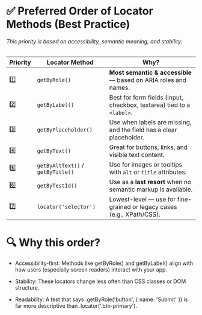 # ✅ Preferred Order of Locator Methods (Best Practice)

###### This priority is based on accessibility, semantic meaning, and stability:

| Priority | Locator Method                    | Why?                                                                   |
| -------- | --------------------------------- | ---------------------------------------------------------------------- |
| 1️⃣      | `getByRole()`                     | **Most semantic & accessible** — based on ARIA roles and names.        |
| 2️⃣      | `getByLabel()`                    | Best for form fields (input, checkbox, textarea) tied to a `<label>`.  |
| 3️⃣      | `getByPlaceholder()`              | Use when labels are missing, and the field has a clear placeholder.    |
| 4️⃣      | `getByText()`                     | Great for buttons, links, and visible text content.                    |
| 5️⃣      | `getByAltText()` / `getByTitle()` | Use for images or tooltips with `alt` or `title` attributes.           |
| 6️⃣      | `getByTestId()`                   | Use as a **last resort** when no semantic markup is available.         |
| 7️⃣      | `locator('selector')`             | Lowest-level — use for fine-grained or legacy cases (e.g., XPath/CSS). |

# 🔍 Why this order?
- Accessibility-first: Methods like getByRole() and getByLabel() align with how users (especially screen readers) interact with your app.

- Stability: These locators change less often than CSS classes or DOM structure.

- Readability: A test that says .getByRole('button', { name: 'Submit' }) is far more descriptive than .locator('.btn-primary').

